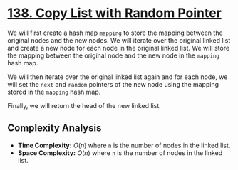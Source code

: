 # [138. Copy List with Random Pointer](https://leetcode.com/problems/copy-list-with-random-pointer/)

We will first create a hash map `mapping` to store the mapping between the original nodes and the new nodes. We will iterate over the original linked list and create a new node for each node in the original linked list. We will store the mapping between the original node and the new node in the `mapping` hash map.

We will then iterate over the original linked list again and for each node, we will set the `next` and `random` pointers of the new node using the mapping stored in the `mapping` hash map.

Finally, we will return the head of the new linked list.

## Complexity Analysis
- **Time Complexity:** $O(n)$ where `n` is the number of nodes in the linked list.
- **Space Complexity:** $O(n)$ where `n` is the number of nodes in the linked list.
